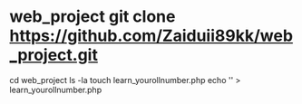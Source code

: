 # web_project git clone https://github.com/Zaiduii89kk/web_project.git
cd web_project
ls -la
touch learn_yourollnumber.php
echo '<?php echo "Your Name"; ?>' > learn_yourollnumber.php


